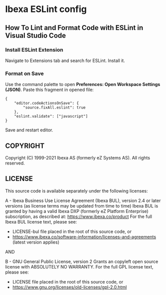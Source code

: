 # Ibexa ESLint config

## How To Lint and Format Code with ESLint in Visual Studio Code

### Install ESLint Extension
Navigate to Extensions tab and search for ESLint. Install it.

### Format on Save
Use the command palette to open **Preferences: Open Workspace Settings (JSON)**. Paste this fragment in opened file:
```
{
    "editor.codeActionsOnSave": {
        "source.fixAll.eslint": true
    },
    "eslint.validate": ["javascript"]
}
```
Save and restart editor.

## COPYRIGHT
Copyright (C) 1999-2021 Ibexa AS (formerly eZ Systems AS). All rights reserved.

## LICENSE
This source code is available separately under the following licenses:

A - Ibexa Business Use License Agreement (Ibexa BUL),
version 2.4 or later versions (as license terms may be updated from time to time)
Ibexa BUL is granted by having a valid Ibexa DXP (formerly eZ Platform Enterprise) subscription,
as described at: https://www.ibexa.co/product
For the full Ibexa BUL license text, please see:
- LICENSE-bul file placed in the root of this source code, or
- https://www.ibexa.co/software-information/licenses-and-agreements (latest version applies)

AND

B - GNU General Public License, version 2
Grants an copyleft open source license with ABSOLUTELY NO WARRANTY. For the full GPL license text, please see:
- LICENSE file placed in the root of this source code, or
- https://www.gnu.org/licenses/old-licenses/gpl-2.0.html
